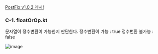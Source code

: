 [PostFix v1.0.2 게시!](https://github.com/spartaCoding-2-4/ch2.SoonYong/tree/postFix_v1.0.2)

### C-1. floatOrOp.kt
문자열이 정수변환이 가능한지 판단한다.
정수변환이 가능 : true
정수변환 불가능 : false

![image](https://github.com/spartaCoding-2-4/ch2.SoonYong/assets/47583083/ee774188-2ed7-4552-a03a-4a357db43dab)
